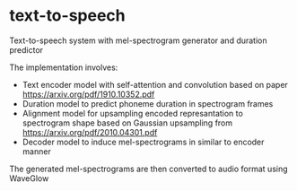 # text-to-speech
Text-to-speech system with mel-spectrogram generator and duration predictor

The implementation involves:

- Text encoder model with self-attention and convolution based on paper https://arxiv.org/pdf/1910.10352.pdf
- Duration model to predict phoneme duration in spectrogram frames
- Alignment model for upsampling encoded represantation to spectrogram shape based on Gaussian upsampling from https://arxiv.org/pdf/2010.04301.pdf
- Decoder model to induce mel-spectrograms in similar to encoder manner

The generated mel-spectrograms are then converted to audio format using WaveGlow 

